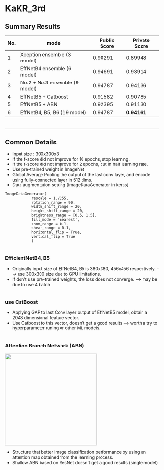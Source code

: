 # KaKR_3rd

## Summary Results

No.|model|Public Score|Private Score|
----|----|----|----|
1|Xception ensemble (3 model)|0.90291|0.89948|
2|EffNetB4 ensemble (6 model)|0.94691|0.93914|
3|No.2 + No.3 ensemble (9 model)|0.94787|0.94136|
4|EffNetB5 + Catboost|0.91582|0.90785|
5|EffNetB5 + ABN|0.92395|0.91130|
6|EffNetB4, B5, B6 (19 model)|0.94787|**0.94161** |  

#
-----

## Common Details
- Input size : 300x300x3
- If the f-score did not improve for 10 epochs, stop learning.
- If the f-score did not improve for 2 epochs, cut in half learning rate.
- Use pre-trained weight in ImageNet
- Global Average Pooling the output of the last conv layer, and encode using fully-connected layer in 512 dims.
- Data augmentation setting (ImageDataGenerator in keras)
~~~
ImageDataGenerator(
            rescale = 1./255,
            rotation_range = 90,
            width_shift_range = 20,
            height_shift_range = 20,
            brightness_range = [0.5, 1.5],
            fill_mode = 'nearest',
            zoom_range = 0.1,
            shear_range = 0.1,
            horizontal_flip = True,
            vertical_flip = True
            )
~~~

#
### EfficientNetB4, B5
- Originally input size of EffNetB4, B5 is 380x380, 456x456 respectively. --> use 300x300 size due to GPU limitations. 
- If don't use pre-trained weights, the loss does not converge. --> may be due to use 4 batch

#
### use CatBoost
- Applying GAP to last Conv layer output of EffNetB5 model, obtain a 2048 dimensional feature vector.
- Use Catboost to this vector, doesn't get a good results --> worth a try to hyperparameter tuning or other ML models.

#
### Attention Branch Network (ABN)
<img src="https://github.com/SSinyu/Deeprison/blob/master/Kaggle/3rd_kakr/ABN.PNG" height="300">

- Structure that better image classification performance by using an attention map obtained from the learning process.
- Shallow ABN based on ResNet doesn't get a good results (single model)
